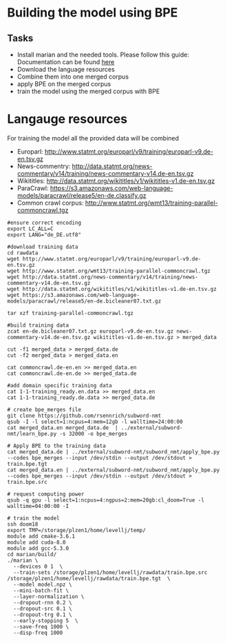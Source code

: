 # Building the model using BPE

## Tasks
* Install marian and the needed tools. Please follow this guide: Documentation can be found [here](../../../training-marian-nmt/README.md)
* Download the language resources 
* Combine them into one merged corpus
* apply BPE on the merged corpus
* train the model using the merged corpus with BPE

# Langauge resources
For training the model all the provided data will be combined
 * Europarl: http://www.statmt.org/europarl/v9/training/europarl-v9.de-en.tsv.gz
 * News-commentry: http://data.statmt.org/news-commentary/v14/training/news-commentary-v14.de-en.tsv.gz
 * Wikititles: http://data.statmt.org/wikititles/v1/wikititles-v1.de-en.tsv.gz
 * ParaCrawl: https://s3.amazonaws.com/web-language-models/paracrawl/release5/en-de.classify.gz
 * Common crawl corpus: http://www.statmt.org/wmt13/training-parallel-commoncrawl.tgz

```
#ensure correct encoding
export LC_ALL=C 
export LANG="de_DE.utf8"

#download training data
cd rawdata
wget http://www.statmt.org/europarl/v9/training/europarl-v9.de-en.tsv.gz
wget http://www.statmt.org/wmt13/training-parallel-commoncrawl.tgz
wget http://data.statmt.org/news-commentary/v14/training/news-commentary-v14.de-en.tsv.gz
wget http://data.statmt.org/wikititles/v1/wikititles-v1.de-en.tsv.gz
wget https://s3.amazonaws.com/web-language-models/paracrawl/release5/en-de.bicleaner07.txt.gz

tar xzf training-parallel-commoncrawl.tgz

#build training data
zcat en-de.bicleaner07.txt.gz europarl-v9.de-en.tsv.gz news-commentary-v14.de-en.tsv.gz wikititles-v1.de-en.tsv.gz > merged_data

cut -f1 merged_data > merged_data.de
cut -f2 merged_data > merged_data.en

cat commoncrawl.de-en.en >> merged_data.en
cat commoncrawl.de-en.de >> merged_data.de

#add domain specific training data
cat 1-1-training_ready.en.data >> merged_data.en
cat 1-1-training_ready.de.data >> merged_data.de

# create bpe_merges file
git clone https://github.com/rsennrich/subword-nmt
qsub -I -l select=1:ncpus=4:mem=12gb -l walltime=24:00:00
cat merged_data.en merged_data.de  | ../external/subword-nmt/learn_bpe.py -s 32000 -o bpe_merges

# Apply BPE to the training data
cat merged_data.de | ../external/subword-nmt/subword_nmt/apply_bpe.py --codes bpe_merges --input /dev/stdin --output /dev/stdout > train.bpe.tgt
cat merged_data.en | ../external/subword-nmt/subword_nmt/apply_bpe.py --codes bpe_merges --input /dev/stdin --output /dev/stdout > train.bpe.src

# request computing power
qsub -q gpu -l select=1:ncpus=4:ngpus=2:mem=20gb:cl_doom=True -l walltime=04:00:00 -I

# train the model
ssh doom18
export TMP=/storage/plzen1/home/levellj/temp/
module add cmake-3.6.1
module add cuda-8.0
module add gcc-5.3.0
cd marian/build/
./marian \
  --devices 0 1  \
  --train-sets /storage/plzen1/home/levellj/rawdata/train.bpe.src /storage/plzen1/home/levellj/rawdata/train.bpe.tgt  \
  --model model.npz \
  --mini-batch-fit \
  --layer-normalization \
  --dropout-rnn 0.2 \
  --dropout-src 0.1 \
  --dropout-trg 0.1 \
  --early-stopping 5  \
  --save-freq 1000 \
  --disp-freq 1000

```